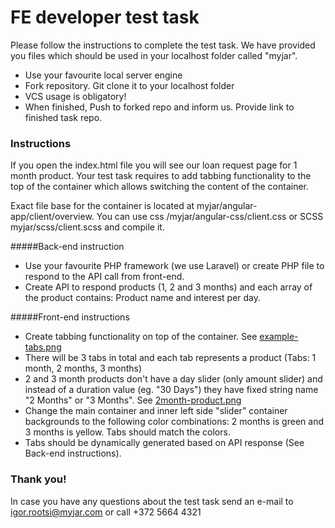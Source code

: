 # FE developer test task

Please follow the instructions to complete the test task. We have provided you files which should be used in your localhost folder called "myjar".

  - Use your favourite local server engine
  - Fork repository. Git clone it to your localhost folder
  - VCS usage is obligatory!
  - When finished, Push to forked repo and inform us. Provide link to finished task repo.

### Instructions

If you open the index.html file you will see our loan request page for 1 month product. Your test task requires to add tabbing functionality to the top of the container which allows switching the content of the container.

Exact file base for the container is located at myjar/angular-app/client/overview. You can use css /myjar/angular-css/client.css or SCSS myjar/scss/client.scss and compile it.

#####Back-end instruction

  - Use your favourite  PHP framework (we use Laravel) or create PHP file to respond to the API call from front-end. 
  - Create API to respond products (1, 2 and 3 months) and each array of the product contains: Product name and interest per day.

#####Front-end instructions

  - Create tabbing functionality on top of the container. See [example-tabs.png](https://github.com/igorrootsi/myjar-test/blob/main/example-tabs.png)
  - There will be 3 tabs in total and each tab represents a product (Tabs: 1 month, 2 months, 3 months) 
  - 2 and 3 month products don't have a day slider (only amount slider) and instead of a duration value (eg. "30 Days") they have fixed string name "2 Months" or "3 Months". See [2month-product.png](https://github.com/igorrootsi/myjar-test/blob/main/2month-product.png)
  - Change the main container and inner left side "slider" container backgrounds to the following color combinations: 2 months is green and 3 months is yellow. Tabs should match the colors.
  - Tabs should be dynamically generated based on API response (See Back-end instructions).

### Thank you!
In case you have any questions about the test task send an e-mail to igor.rootsi@myjar.com or call +372 5664 4321
